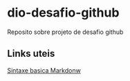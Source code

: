 # dio-desafio-github
Reposito sobre projeto de desafio github

## Links uteis
[Sintaxe basica Markdonw](https://www.markdownguide.org/getting-started/>)
